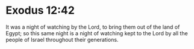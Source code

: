 # Exodus 12:42

It was a night of watching by the Lord, to bring them out of the land of Egypt; so this same night is a night of watching kept to the Lord by all the people of Israel throughout their generations.
